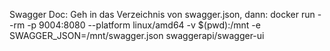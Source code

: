 Swagger Doc:
Geh in das Verzeichnis von swagger.json, dann:
docker run --rm -p 9004:8080 --platform linux/amd64 -v $(pwd):/mnt -e SWAGGER_JSON=/mnt/swagger.json swaggerapi/swagger-ui

